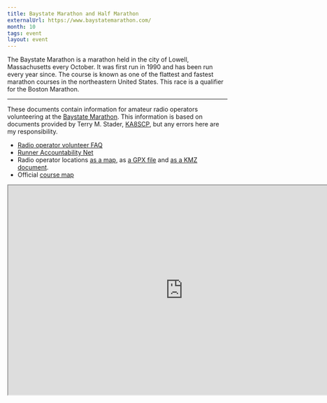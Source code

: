 ```yaml
---
title: Baystate Marathon and Half Marathon
externalUrl: https://www.baystatemarathon.com/
month: 10 
tags: event
layout: event
---
```


The Baystate Marathon is a marathon held in the city of Lowell, Massachusetts every October. It was first run in 1990 and has been run every year since. The course is known as one of the flattest and fastest marathon courses in the northeastern United States. This race is a qualifier for the Boston Marathon.

---

These documents contain information for amateur radio operators volunteering at the [Baystate Marathon]. This information is based on documents provided by Terry M. Stader, [KA8SCP], but any errors here are my responsibility.

  [ka8scp]: http://ka8scp.wb1gof.net/

- [Radio operator volunteer FAQ](volunteer-faq)
- [Runner Accountability Net](runner-accountability-net)
- Radio operator locations [as a map][map], as [a GPX file][gpx] and [as a KMZ document][kmz].
- Official [course map](https://s3.us-east-2.amazonaws.com/sidearm.nextgen.sites/uml.sidearmsports.com/documents/2022/10/15/baystate-marathon-maps.pdf)

[baystate marathon]: https://www.baystatemarathon.com/
[map]: https://www.google.com/maps/d/edit?mid=1rC-I3OCAc0QHuxk70ZAqEkQjfx6NonM&usp=sharing
[kmz]: baystate-radio-locations.kmz
[gpx]: baystate-radio-locations.gpx

<iframe src="https://www.google.com/maps/d/embed?mid=1rC-I3OCAc0QHuxk70ZAqEkQjfx6NonM&ehbc=2E312F" width="800" height="480"></iframe>
